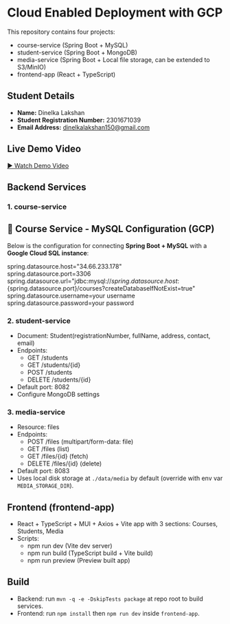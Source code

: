 # Cloud Enabled Deployment with GCP

This repository contains four projects:

- course-service (Spring Boot + MySQL)
- student-service (Spring Boot + MongoDB)
- media-service (Spring Boot + Local file storage, can be extended to S3/MinIO)
- frontend-app (React + TypeScript)

## Student Details
- **Name:** Dinelka Lakshan
- **Student Registration Number:** 2301671039
- **Email Address:** dinelkalakshan150@gmail.com

## Live Demo Video
[▶ Watch Demo Video](https://drive.google.com/file/d/1sxCUMgiXhgwRCnJ1JWf9KUMYi9uLoFzf/view?usp=drive_link)

## Backend Services

### 1. course-service
## 🚀 Course Service - MySQL Configuration (GCP)

Below is the configuration for connecting **Spring Boot + MySQL** with a **Google Cloud SQL instance**:

spring.datasource.host="34.66.233.178"  
spring.datasource.port=3306
spring.datasource.url="jdbc:mysql://${spring.datasource.host}:${spring.datasource.port}/courses?createDatabaseIfNotExist=true"  
spring.datasource.username=your username  
spring.datasource.password=your password

### 2. student-service
- Document: Student(registrationNumber, fullName, address, contact, email)
- Endpoints:
  - GET /students
  - GET /students/{id}
  - POST /students
  - DELETE /students/{id}
- Default port: 8082
- Configure MongoDB settings

### 3. media-service
- Resource: files
- Endpoints:
  - POST /files (multipart/form-data: file)
  - GET /files (list)
  - GET /files/{id} (fetch)
  - DELETE /files/{id} (delete)
- Default port: 8083
- Uses local disk storage at `./data/media` by default (override with env var `MEDIA_STORAGE_DIR`).

## Frontend (frontend-app)
- React + TypeScript + MUI + Axios + Vite app with 3 sections: Courses, Students, Media
- Scripts:
  - npm run dev (Vite dev server)
  - npm run build (TypeScript build + Vite build)
  - npm run preview (Preview built app)

## Build

- Backend: run `mvn -q -e -DskipTests package` at repo root to build services.
- Frontend: run `npm install` then `npm run dev` inside `frontend-app`.
